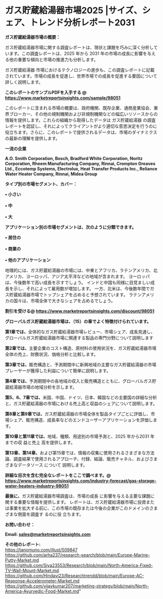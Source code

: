 # ガス貯蔵給湯器市場2025 |サイズ、シェア、トレンド分析レポート2031

<strong><b>ガス貯蔵給湯器市場の概要：</b></strong>

ガス貯蔵給湯器市場に関する調査レポートは、現状と課題を巧みに深く分析しています。この調査レポートは、2025 年から 2031 年の市場の成長に影響を与える他の重要な傾向と市場の推進力も分析します。

ガス貯蔵給湯器 市場におけるテクノロジーの進歩も、この調査レポートに記載されています。市場の成長を促進し、世界市場での成長を促進する要因について詳しく説明します。

<strong>このレポートのサンプルPDFを入手する @ <a href=https://www.marketreportsinsights.com/sample/98051>https://www.marketreportsinsights.com/sample/98051</a></strong>

このレポートに含まれる市場の概要は、政府機関、既存企業、通商産業協会、業界ブローカー、その他の規制機関および非規制機関などの幅広いリソースからの情報を提供します。これらの組織から取得したデータは ガス貯蔵給湯器 の調査レポートを認証し、それによってクライアントがより適切な意思決定を行うのに役立ちます。さらに、このレポートで提供されるデータは、市場のダイナミクスの最新の理解を提供します。

<strong>一流の企業</strong>

<strong><b>A.O. Smith Corporation, Bosch, Bradford White Corporation, Noritz Corporation, Rheem Manufacturing Company, Rinnai, Crompton Greaves Ltd., Eccotemp Systems, Electrolux, Heat Transfer Products Inc., Reliance Water Heater Company, Rinnai, Midea Group</b></strong>

<strong><b>タイプ別の市場セグメント、カバー：</b></strong>

<strong>• 小さい<br><br>• 中<br><br>• 大</strong>

<strong><b>アプリケーション別の市場セグメントは、次のように分類できます。</b></strong>

<strong>• 居住の<br><br>• 商業の<br><br>• 他のアプリケーション</strong>

 地理的には、ガス貯蔵給湯器の市場には、中東とアフリカ、ラテンアメリカ、北アメリカ、ヨーロッパ、アジア太平洋などの地域が含まれます。 ヨーロッパは、今後数年で高い成長を示すでしょう。 インドと中国も同様に目覚ましい成長を示し、それによって雇用数が増加します。 一方、北米は、今後数年間でガス貯蔵給湯器市場でトップシェアを占めると予想されています。 ラテンアメリカの国々は、市場全体で大きなシェアを占めるでしょう。

<strong>割引を受ける@ <a href=https://www.marketreportsinsights.com/discount/98051>https://www.marketreportsinsights.com/discount/98051</a></strong>

<strong><b>グローバルガス貯蔵給湯器市場は、（15）の章でよく特徴付けられています。</b></strong>

<strong><b>第</b></strong><strong><b>1章では、</b></strong>全体的なガス貯蔵給湯器市場レビュー、市場シェア、成長見通し、グローバルガス貯蔵給湯器市場に関連する製品の専門分野について説明します

<strong><b>第2章では、</b></strong>主要企業のコスト構造、原材料の使用状況を、ガス貯蔵給湯器市場全体の売上、財務状況、価格分析と比較します。

<strong><b>第3章では、</b></strong>販売構造と、予測期間中に新興地域の主要なガス貯蔵給湯器の市場プレーヤーが獲得した利益について簡単に説明します。

<strong><b>第4章では、</b></strong>予測期間中の各地域の収入と販売構造とともに、グローバルガス貯蔵給湯器市場の地域分析を示します。

<strong><b>第5、6、7章では、</b></strong>米国、中国、ドイツ、日本、韓国などの主要国の詳細な分析と、ガス貯蔵給湯器の市場における売上高と収益のシェアについて説明します。

<strong><b>第8章と第9章では、</b></strong>ガス貯蔵給湯器の市場全体を製品タイプごとに評価し、市場シェア、販売構造、成長率などのエンドユーザーアプリケーションを評価します。

<strong><b>第10章と第11章では、</b></strong>地域、種類、用途別の市場予測と、2025 年から2031 年までの収 益と売上 高を提供します。

<strong><b>第13章、第14章、</b></strong>および第15章では、情報の収集に使用されるさまざまな方法論、調査結果で使用されるアプローチ、付録、結論、販売チャネル、およびさまざまなデータソース について 説明します。

<strong>詳細な目次を含む完全なレポートをここで調べます。@ <a href=https://www.marketreportsinsights.com/industry-forecast/gas-storage-water-heaters-industry-98051>https://www.marketreportsinsights.com/industry-forecast/gas-storage-water-heaters-industry-98051</a></strong>

<strong><b>最後に、</b></strong>ガス貯蔵給湯器市場調査は、市場の成長 に影響を</a>与える主要な課題に関する重要な情報を提供します。 レポートは、ガス貯蔵給湯器市場に投資または事業を拡大する前に、この市場の既存または今後の企業がこのドメインのさまざまな側面を調査す るのに役 立ちます。

<strong><b>お問い合わせ：</b></strong>

<strong>Email: </strong><a href=mailto:sales@marketreportsinsights.com><strong>sales@marketreportsinsights.com</strong></a>

<strong>その他のレポート:</strong>
<br>
<a href=https://tanomuno.com/illust/509847>https://tanomuno.com/illust/509847</a>
<br>
<a href=https://github.com/arha237/research-search/blob/main/Europe-Marine-Putty-Market.md>https://github.com/arha237/research-search/blob/main/Europe-Marine-Putty-Market.md</a>
<br>
<a href=https://github.com/Siya23553/Research/blob/main/North-America-Fixed-TV-Wall-Mount-Market.md>https://github.com/Siya23553/Research/blob/main/North-America-Fixed-TV-Wall-Mount-Market.md</a>
<br>
<a href=https://github.com/Hindavi23/Researchtrendd/blob/main/Europe-AC-Response-Accelerometer-Market.md>https://github.com/Hindavi23/Researchtrendd/blob/main/Europe-AC-Response-Accelerometer-Market.md</a>
<br>
<a href=https://github.com/vijaykumar207/marketing-strategy/blob/main/North-America-Ayurvedic-Food-Market.md>https://github.com/vijaykumar207/marketing-strategy/blob/main/North-America-Ayurvedic-Food-Market.md</a>"
